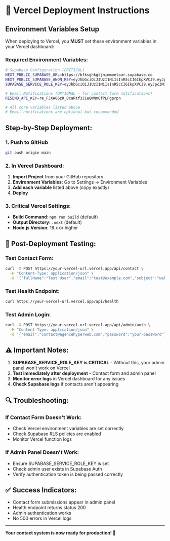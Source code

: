 # 🚀 Vercel Deployment Instructions

## Environment Variables Setup

When deploying to Vercel, you **MUST** set these environment variables in your Vercel dashboard:

### Required Environment Variables:

```bash
# Supabase Configuration (CRITICAL)
NEXT_PUBLIC_SUPABASE_URL=https://bfksghkgtjnimmoetour.supabase.co
NEXT_PUBLIC_SUPABASE_ANON_KEY=eyJhbGciOiJIUzI1NiIsInR5cCI6IkpXVCJ9.eyJpc3MiOiJzdXBhYmFzZSIsInJlZiI6ImJma3NnaGtndGpuaW1tb2V0b3VyIiwicm9sZSI6ImFub24iLCJpYXQiOjE3NTc1MzYyOTIsImV4cCI6MjA3MzExMjI5Mn0.UE0lhPsDvPyybT9YTQxGnphYEaDFUEIIwBoT9Lqy2J8
SUPABASE_SERVICE_ROLE_KEY=eyJhbGciOiJIUzI1NiIsInR5cCI6IkpXVCJ9.eyJpc3MiOiJzdXBhYmFzZSIsInJlZiI6ImJma3NnaGtndGpuaW1tb2V0b3VyIiwicm9sZSI6InNlcnZpY2Vfcm9sZSIsImlhdCI6MTc1NzUzNjI5MiwiZXhwIjoyMDczMTEyMjkyfQ.K5vJzK4EKjJ9VWqGTDSdDNE0orVRvtoU6_iFlrazRyE

# Email Notifications (OPTIONAL - for contact form notifications)
RESEND_API_KEY=re_FJXA86zR_8caRtf3J1eQWNmGfPLPgprpn

# All core variables listed above
# Email notifications are optional but recommended
```

## Step-by-Step Deployment:

### 1. Push to GitHub
```bash
git push origin main
```

### 2. In Vercel Dashboard:
1. **Import Project** from your GitHub repository
2. **Environment Variables**: Go to Settings → Environment Variables
3. **Add each variable** listed above (copy exactly)
4. **Deploy**

### 3. Critical Vercel Settings:
- **Build Command**: `npm run build` (default)
- **Output Directory**: `.next` (default)
- **Node.js Version**: 18.x or higher

## 🧪 Post-Deployment Testing:

### Test Contact Form:
```bash
curl -X POST https://your-vercel-url.vercel.app/api/contact \
  -H "Content-Type: application/json" \
  -d '{"fullName":"Test User","email":"test@example.com","subject":"web-development","message":"Deployment test"}'
```

### Test Health Endpoint:
```bash
curl https://your-vercel-url.vercel.app/api/health
```

### Test Admin Login:
```bash
curl -X POST https://your-vercel-url.vercel.app/api/admin/auth \
  -H "Content-Type: application/json" \
  -d '{"email":"contact@agencehyperweb.com","password":"your-password"}'
```

## ⚠️ Important Notes:

1. **SUPABASE_SERVICE_ROLE_KEY is CRITICAL** - Without this, your admin panel won't work on Vercel
2. **Test immediately after deployment** - Contact form and admin panel
3. **Monitor error logs** in Vercel dashboard for any issues
4. **Check Supabase logs** if contacts aren't appearing

## 🔍 Troubleshooting:

### If Contact Form Doesn't Work:
- Check Vercel environment variables are set correctly
- Check Supabase RLS policies are enabled
- Monitor Vercel function logs

### If Admin Panel Doesn't Work:
- Ensure SUPABASE_SERVICE_ROLE_KEY is set
- Check admin user exists in Supabase Auth
- Verify authentication token is being passed correctly

## ✅ Success Indicators:
- Contact form submissions appear in admin panel
- Health endpoint returns status 200
- Admin authentication works
- No 500 errors in Vercel logs

---
**Your contact system is now ready for production! 🎉**